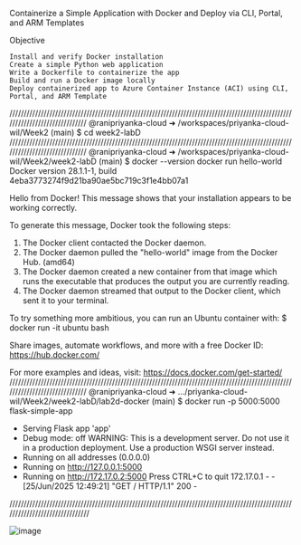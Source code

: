 Containerize a Simple Application with Docker and Deploy via CLI, Portal, and ARM Templates


Objective

    Install and verify Docker installation
    Create a simple Python web application
    Write a Dockerfile to containerize the app
    Build and run a Docker image locally
    Deploy containerized app to Azure Container Instance (ACI) using CLI, Portal, and ARM Template


//////////////////////////////////////////////////////////////////////////////////////////////////////////////////////////////
@ranipriyanka-cloud ➜ /workspaces/priyanka-cloud-wil/Week2 (main) $ cd week2-labD
//////////////////////////////////////////////////////////////////////////////////////////////////////////////////////////////
@ranipriyanka-cloud ➜ /workspaces/priyanka-cloud-wil/Week2/week2-labD (main) $ docker --version
docker run hello-world
Docker version 28.1.1-1, build 4eba3773274f9d21ba90ae5bc719c3f1e4bb07a1

Hello from Docker!
This message shows that your installation appears to be working correctly.

To generate this message, Docker took the following steps:
 1. The Docker client contacted the Docker daemon.
 2. The Docker daemon pulled the "hello-world" image from the Docker Hub.
    (amd64)
 3. The Docker daemon created a new container from that image which runs the
    executable that produces the output you are currently reading.
 4. The Docker daemon streamed that output to the Docker client, which sent it
    to your terminal.

To try something more ambitious, you can run an Ubuntu container with:
 $ docker run -it ubuntu bash

Share images, automate workflows, and more with a free Docker ID:
 https://hub.docker.com/

For more examples and ideas, visit:
 https://docs.docker.com/get-started/
//////////////////////////////////////////////////////////////////////////////////////////////////////////////////////////////
@ranipriyanka-cloud ➜ .../priyanka-cloud-wil/Week2/week2-labD/lab2d-docker (main) $ docker run -p 5000:5000 flask-simple-app
 * Serving Flask app 'app'
 * Debug mode: off
WARNING: This is a development server. Do not use it in a production deployment. Use a production WSGI server instead.
 * Running on all addresses (0.0.0.0)
 * Running on http://127.0.0.1:5000
 * Running on http://172.17.0.2:5000
Press CTRL+C to quit
172.17.0.1 - - [25/Jun/2025 12:49:21] "GET / HTTP/1.1" 200 -


///////////////////////////////////////////////////////////////////////////////////////////////////////////////////////////////



![image](https://github.com/user-attachments/assets/2c0a6fbf-b839-4210-845e-e7bf7a94b411)











